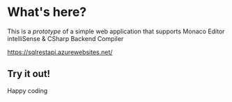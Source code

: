 # What's here?

This is a *prototype* of a simple web application that supports Monaco Editor intelliSense & CSharp Backend Compiler

https://sqlrestapi.azurewebsites.net/
  
## Try it out!
 
Happy coding  

